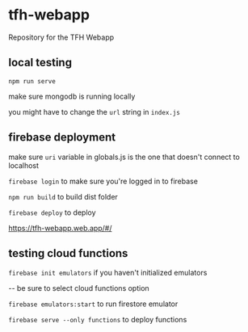 # tfh-webapp
Repository for the TFH Webapp

## local testing
`npm run serve`

make sure mongodb is running locally

you might have to change the `url` string in `index.js`

## firebase deployment
make sure `uri` variable in globals.js is the one that doesn't connect to localhost

`firebase login` to make sure you're logged in to firebase

`npm run build` to build dist folder

`firebase deploy` to deploy

https://tfh-webapp.web.app/#/

## testing cloud functions
`firebase init emulators` if you haven't initialized emulators

-- be sure to select cloud functions option

`firebase emulators:start` to run firestore emulator

`firebase serve --only functions` to deploy functions
